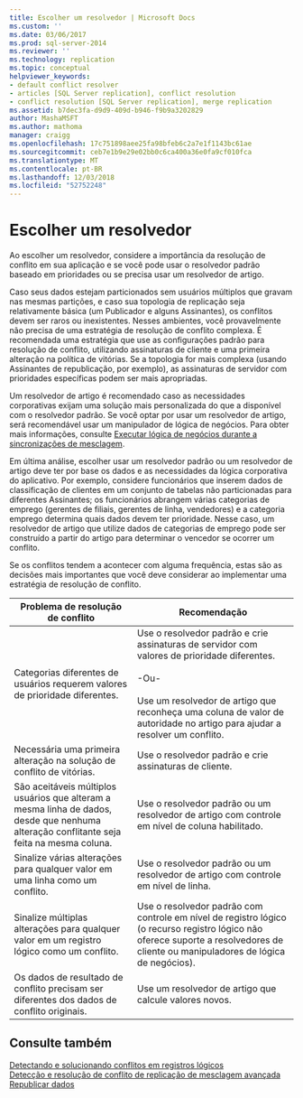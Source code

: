 ```yaml
---
title: Escolher um resolvedor | Microsoft Docs
ms.custom: ''
ms.date: 03/06/2017
ms.prod: sql-server-2014
ms.reviewer: ''
ms.technology: replication
ms.topic: conceptual
helpviewer_keywords:
- default conflict resolver
- articles [SQL Server replication], conflict resolution
- conflict resolution [SQL Server replication], merge replication
ms.assetid: b7dec3fa-d9d9-409d-b946-f9b9a3202829
author: MashaMSFT
ms.author: mathoma
manager: craigg
ms.openlocfilehash: 17c751898aee25fa98bfeb6c2a7e1f1143bc61ae
ms.sourcegitcommit: ceb7e1b9e29e02bb0c6ca400a36e0fa9cf010fca
ms.translationtype: MT
ms.contentlocale: pt-BR
ms.lasthandoff: 12/03/2018
ms.locfileid: "52752248"
---
```

# <a name="choose-a-resolver"></a>Escolher um resolvedor
  Ao escolher um resolvedor, considere a importância da resolução de conflito em sua aplicação e se você pode usar o resolvedor padrão baseado em prioridades ou se precisa usar um resolvedor de artigo.  
  
 Caso seus dados estejam particionados sem usuários múltiplos que gravam nas mesmas partições, e caso sua topologia de replicação seja relativamente básica (um Publicador e alguns Assinantes), os conflitos devem ser raros ou inexistentes. Nesses ambientes, você provavelmente não precisa de uma estratégia de resolução de conflito complexa. É recomendada uma estratégia que use as configurações padrão para resolução de conflito, utilizando assinaturas de cliente e uma primeira alteração na política de vitórias. Se a topologia for mais complexa (usando Assinantes de republicação, por exemplo), as assinaturas de servidor com prioridades específicas podem ser mais apropriadas.  
  
 Um resolvedor de artigo é recomendado caso as necessidades corporativas exijam uma solução mais personalizada do que a disponível com o resolvedor padrão. Se você optar por usar um resolvedor de artigo, será recomendável usar um manipulador de lógica de negócios. Para obter mais informações, consulte [Executar lógica de negócios durante a sincronizações de mesclagem](execute-business-logic-during-merge-synchronization.md).  
  
 Em última análise, escolher usar um resolvedor padrão ou um resolvedor de artigo deve ter por base os dados e as necessidades da lógica corporativa do aplicativo. Por exemplo, considere funcionários que inserem dados de classificação de clientes em um conjunto de tabelas não particionadas para diferentes Assinantes; os funcionários abrangem várias categorias de emprego (gerentes de filiais, gerentes de linha, vendedores) e a categoria emprego determina quais dados devem ter prioridade. Nesse caso, um resolvedor de artigo que utilize dados de categorias de emprego pode ser construído a partir do artigo para determinar o vencedor se ocorrer um conflito.  
  
 Se os conflitos tendem a acontecer com alguma frequência, estas são as decisões mais importantes que você deve considerar ao implementar uma estratégia de resolução de conflito.  
  
|Problema de resolução de conflito|Recomendação|  
|-------------------------------|--------------------|  
|Categorias diferentes de usuários requerem valores de prioridade diferentes.|Use o resolvedor padrão e crie assinaturas de servidor com valores de prioridade diferentes.<br /><br /> -Ou-<br /><br /> Use um resolvedor de artigo que reconheça uma coluna de valor de autoridade no artigo para ajudar a resolver um conflito.|  
|Necessária uma primeira alteração na solução de conflito de vitórias.|Use o resolvedor padrão e crie assinaturas de cliente.|  
|São aceitáveis múltiplos usuários que alteram a mesma linha de dados, desde que nenhuma alteração conflitante seja feita na mesma coluna.|Use o resolvedor padrão ou um resolvedor de artigo com controle em nível de coluna habilitado.|  
|Sinalize várias alterações para qualquer valor em uma linha como um conflito.|Use o resolvedor padrão ou um resolvedor de artigo com controle em nível de linha.|  
|Sinalize múltiplas alterações para qualquer valor em um registro lógico como um conflito.|Use o resolvedor padrão com controle em nível de registro lógico (o recurso registro lógico não oferece suporte a resolvedores de cliente ou manipuladores de lógica de negócios).|  
|Os dados de resultado de conflito precisam ser diferentes dos dados de conflito originais.|Use um resolvedor de artigo que calcule valores novos.|  
  
## <a name="see-also"></a>Consulte também  
 [Detectando e solucionando conflitos em registros lógicos](advanced-merge-replication-conflict-resolving-in-logical-record.md)   
 [Detecção e resolução de conflito de replicação de mesclagem avançada](advanced-merge-replication-conflict-detection-and-resolution.md)   
 [Republicar dados](../republish-data.md)  
  
  
